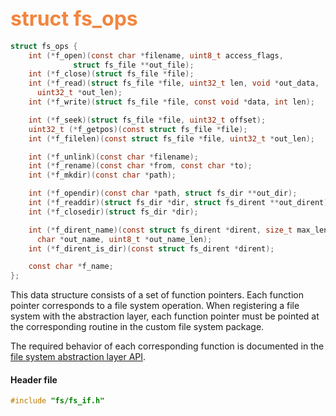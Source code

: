 ## <font color="F2853F" style="font-size:24pt">struct fs\_ops</font>

```c
struct fs_ops {
    int (*f_open)(const char *filename, uint8_t access_flags,
              struct fs_file **out_file);
    int (*f_close)(struct fs_file *file);
    int (*f_read)(struct fs_file *file, uint32_t len, void *out_data,
      uint32_t *out_len);
    int (*f_write)(struct fs_file *file, const void *data, int len);

    int (*f_seek)(struct fs_file *file, uint32_t offset);
    uint32_t (*f_getpos)(const struct fs_file *file);
    int (*f_filelen)(const struct fs_file *file, uint32_t *out_len);

    int (*f_unlink)(const char *filename);
    int (*f_rename)(const char *from, const char *to);
    int (*f_mkdir)(const char *path);

    int (*f_opendir)(const char *path, struct fs_dir **out_dir);
    int (*f_readdir)(struct fs_dir *dir, struct fs_dirent **out_dirent);
    int (*f_closedir)(struct fs_dir *dir);

    int (*f_dirent_name)(const struct fs_dirent *dirent, size_t max_len,
      char *out_name, uint8_t *out_name_len);
    int (*f_dirent_is_dir)(const struct fs_dirent *dirent);

    const char *f_name;
};
```

This data structure consists of a set of function pointers.  Each function pointer corresponds to a file system operation.  When registering a file system with the abstraction layer, each function pointer must be pointed at the corresponding routine in the custom file system package.

The required behavior of each corresponding function is documented in the [file system abstraction layer API](fs.md#api).

#### Header file

```c
#include "fs/fs_if.h"
```
